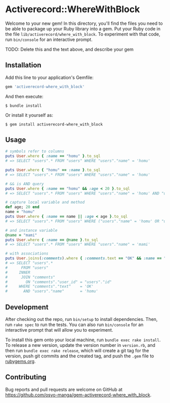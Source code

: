 # Activerecord::WhereWithBlock

Welcome to your new gem! In this directory, you'll find the files you need to be able to package up your Ruby library into a gem. Put your Ruby code in the file `lib/activerecord/where_with_block`. To experiment with that code, run `bin/console` for an interactive prompt.

TODO: Delete this and the text above, and describe your gem

## Installation

Add this line to your application's Gemfile:

```ruby
gem 'activerecord-where_with_block'
```

And then execute:

    $ bundle install

Or install it yourself as:

    $ gem install activerecord-where_with_block

## Usage

```ruby
# symbols refer to columns
puts User.where { :name == "homu" }.to_sql
# => SELECT "users".* FROM "users" WHERE "users"."name" = 'homu'

puts User.where { "homu" == :name }.to_sql
# => SELECT "users".* FROM "users" WHERE "users"."name" = 'homu'

# && is AND query
puts User.where { :name == "homu" && :age < 20 }.to_sql
# => SELECT "users".* FROM "users" WHERE "users"."name" = 'homu' AND "users"."age" < 20

# capture local variable and method
def age; 20 end
name = "homu"
puts User.where { :name == name || :age < age }.to_sql
# => SELECT "users".* FROM "users" WHERE ("users"."name" = 'homu' OR "users"."age" < 20)

# and instance variable
@name = "mami"
puts User.where { :name == @name }.to_sql
# => SELECT "users".* FROM "users" WHERE "users"."name" = 'mami'

# with associations
puts User.joins(:comments).where { :comments.text == "OK" && :name == "homu" }.to_sql
# => SELECT "users".*
#      FROM "users"
#     INNER
#      JOIN "comments"
#        ON "comments"."user_id" = "users"."id"
#     WHERE "comments"."text"    = 'OK'
#       AND "users"."name"       = 'homu'
```

## Development

After checking out the repo, run `bin/setup` to install dependencies. Then, run `rake spec` to run the tests. You can also run `bin/console` for an interactive prompt that will allow you to experiment.

To install this gem onto your local machine, run `bundle exec rake install`. To release a new version, update the version number in `version.rb`, and then run `bundle exec rake release`, which will create a git tag for the version, push git commits and the created tag, and push the `.gem` file to [rubygems.org](https://rubygems.org).

## Contributing

Bug reports and pull requests are welcome on GitHub at https://github.com/osyo-manga/gem-activerecord-where_with_block.
